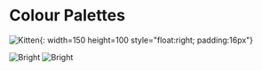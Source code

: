 # Colour Palettes

![Kitten](/media/2018/08/kitten.jpg){: width=150 height=100 style="float:right; padding:16px"}




![Bright](https://coolors.co/000000-14213d-fca311-e5e5e5-ffffff)
![Bright](/palettes/bright.png)
